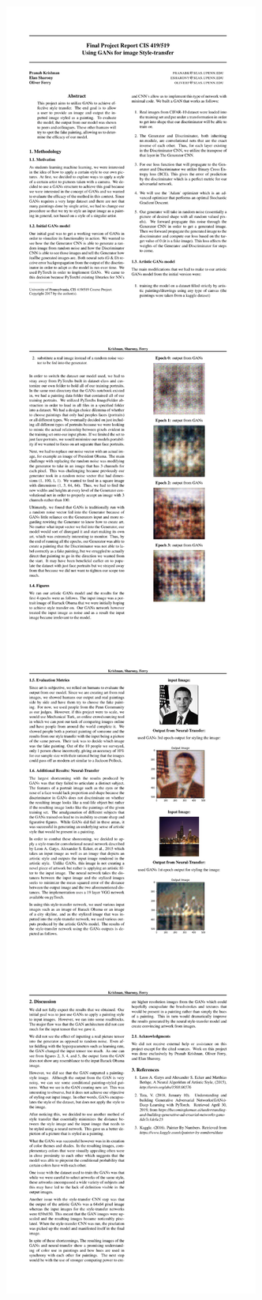 <a href="url"><img src="https://github.com/oliverferry/Neural-Style-Transfer-/blob/master/example_paper-1.png" align="top"  ></a>
<a href="url"><img src="https://github.com/oliverferry/Neural-Style-Transfer-/blob/master/example_paper-2.png" align="top"  ></a>
<a href="url"><img src="https://github.com/oliverferry/Neural-Style-Transfer-/blob/master/example_paper-3.png" align="top"  ></a>
<a href="url"><img src="https://github.com/oliverferry/Neural-Style-Transfer-/blob/master/example_paper-4.png" align="top"  ></a>
